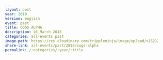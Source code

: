 ```yaml
---
layout: post
year: 2018
version: english
event: past
title: COGS ALPHA
description: 16 March 2018
categories: all-events past
image-path: https://res.cloudinary.com/trippleninja/image/upload/v1521254688/ALPHA/alpha19.jpg
share-link: all-events/past/2018/cogs-alpha
permalink: /:categories/:year/:title
---
```

